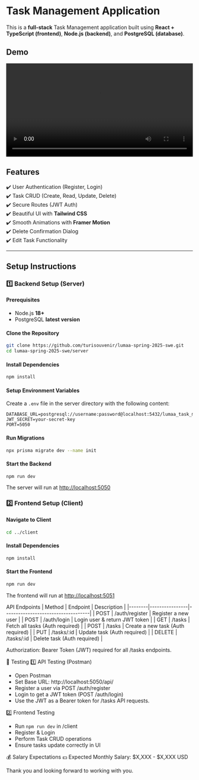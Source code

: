 # Task Management Application

This is a **full-stack** Task Management application built using **React + TypeScript (frontend)**, **Node.js (backend)**, and **PostgreSQL (database)**.

## Demo
<video width="100%" height="auto" controls> <source src="/client/public/demo-video.mp4" type="video/mp4"> Your browser does not support the video tag. </video>

## Features
✔️ User Authentication (Register, Login)  
✔️ Task CRUD (Create, Read, Update, Delete)  
✔️ Secure Routes (JWT Auth)  
✔️ Beautiful UI with **Tailwind CSS**  
✔️ Smooth Animations with **Framer Motion**  
✔️ Delete Confirmation Dialog  
✔️ Edit Task Functionality  

---

## **Setup Instructions**
### 1️⃣ **Backend Setup (Server)**
#### **Prerequisites**
- Node.js **18+**  
- PostgreSQL **latest version**  
#### **Clone the Repository**
```bash
git clone https://github.com/turisouvenir/lumaa-spring-2025-swe.git
cd lumaa-spring-2025-swe/server
```

#### **Install Dependencies**
```bash
npm install
```

#### **Setup Environment Variables**
Create a `.env` file in the server directory with the following content:
```
DATABASE_URL=postgresql://username:password@localhost:5432/lumaa_task_management
JWT_SECRET=your-secret-key
PORT=5050
```

#### **Run Migrations**
```bash
npx prisma migrate dev --name init
```

#### **Start the Backend**
```bash
npm run dev
```
The server will run at [http://localhost:5050](http://localhost:5050/ping/)

### 2️⃣ **Frontend Setup (Client)**
#### **Navigate to Client**
```bash
cd ../client
```

#### **Install Dependencies**
```bash
npm install
```

#### **Start the Frontend**
```bash
npm run dev
```
The frontend will run at [http://localhost:5051](http://localhost:5051/)

API Endpoints
| Method | Endpoint       | Description                        |
|--------|----------------|------------------------------------|
| POST   | /auth/register | Register a new user                |
| POST   | /auth/login    | Login user & return JWT token      |
| GET    | /tasks         | Fetch all tasks (Auth required)    |
| POST   | /tasks         | Create a new task (Auth required)  |
| PUT    | /tasks/:id     | Update task (Auth required)        |
| DELETE | /tasks/:id     | Delete task (Auth required)        |

Authorization: Bearer Token (JWT) required for all /tasks endpoints.

🧪 Testing
1️⃣ API Testing (Postman)
- Open Postman
- Set Base URL: http://localhost:5050/api/
- Register a user via POST /auth/register
- Login to get a JWT token (POST /auth/login)
- Use the JWT as a Bearer token for /tasks API requests.

2️⃣ Frontend Testing
- Run `npm run dev` in /client
- Register & Login
- Perform Task CRUD operations
- Ensure tasks update correctly in UI

💰 Salary Expectations
💵 Expected Monthly Salary: $X,XXX - $X,XXX USD

Thank you and looking forward to working with you.